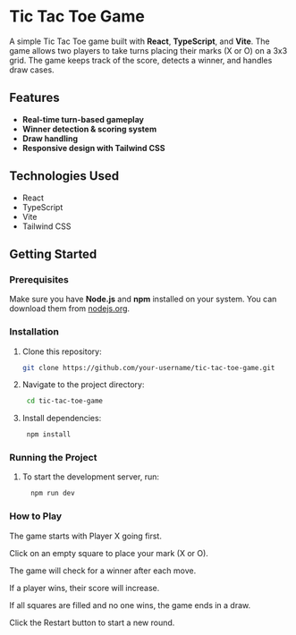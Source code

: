 # Tic Tac Toe Game

A simple Tic Tac Toe game built with **React**, **TypeScript**, and **Vite**. The game allows two players to take turns placing their marks (X or O) on a 3x3 grid. The game keeps track of the score, detects a winner, and handles draw cases.

## Features

- **Real-time turn-based gameplay**
- **Winner detection & scoring system**
- **Draw handling**
- **Responsive design with Tailwind CSS**

## Technologies Used

- React
- TypeScript
- Vite
- Tailwind CSS

## Getting Started

### Prerequisites

Make sure you have **Node.js** and **npm** installed on your system. You can download them from [nodejs.org](https://nodejs.org/).

### Installation

1. Clone this repository:
   ```sh
   git clone https://github.com/your-username/tic-tac-toe-game.git
   ```
2. Navigate to the project directory:
   ```sh
    cd tic-tac-toe-game
   ```
3. Install dependencies:
   ```sh
    npm install
   ```

### Running the Project

1. To start the development server, run:
   ```sh
     npm run dev
   ```
### How to Play

The game starts with Player X going first.

Click on an empty square to place your mark (X or O).

The game will check for a winner after each move.

If a player wins, their score will increase.

If all squares are filled and no one wins, the game ends in a draw.

Click the Restart button to start a new round.
